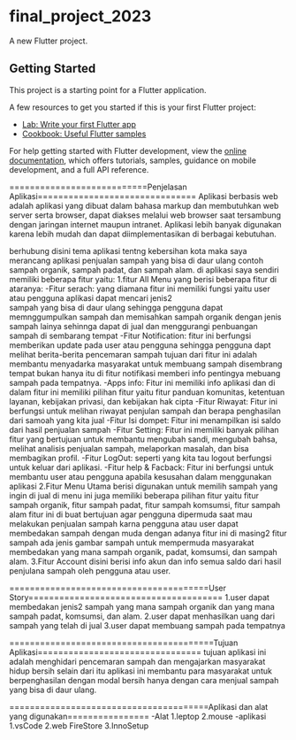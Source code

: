 # final_project_2023

A new Flutter project.

## Getting Started

This project is a starting point for a Flutter application.

A few resources to get you started if this is your first Flutter project:

- [Lab: Write your first Flutter app](https://docs.flutter.dev/get-started/codelab)
- [Cookbook: Useful Flutter samples](https://docs.flutter.dev/cookbook)

For help getting started with Flutter development, view the
[online documentation](https://docs.flutter.dev/), which offers tutorials,
samples, guidance on mobile development, and a full API reference.

===========================Penjelasan Aplikasi===============================
Aplikasi berbasis web adalah aplikasi yang dibuat dalam bahasa markup dan membutuhkan web server serta browser, dapat diakses melalui web browser saat tersambung dengan jaringan internet maupun intranet. Aplikasi lebih banyak digunakan karena lebih mudah dan dapat diimplementasikan di berbagai kebutuhan.

berhubung disini tema aplikasi tentng kebersihan kota maka saya merancang aplikasi penjualan sampah yang bisa di daur ulang contoh sampah organik, sampah padat, dan sampah alam. di aplikasi saya sendiri memiliki beberapa fitur yaitu:
1.fitur All Menu yang berisi beberapa fitur di ataranya:
    -Fitur serach: yang diamana fitur ini memiliki fungsi yaitu user atau pengguna aplikasi dapat mencari jenis2    
     sampah yang bisa di daur ulang sehingga pengguna dapat memnggumpulkan sampah dan memisahkan sampah organik 
     dengan jenis sampah lainya sehinnga dapat di jual dan menggurangi penbuangan sampah di sembarang tempat
    -Fitur Notification: fitur ini berfungsi memberikan update pada user atau pengguna sehingga pengguna dapt   
     melihat berita-berita pencemaran sampah tujuan dari fitur ini adalah membantu menyadarka masyarakat untuk 
     membuang sampah disembrang tempat bukan hanya itu di fitur notifikasi memberi info pentingya mebuang sampah 
     pada tempatnya.
    -Apps info: Fitur ini memiliki info aplikasi dan di dalam fitur ini memiliki pilihan fitur yaitu fitur panduan 
     komunitas, ketentuan layanan, kebijakan privasi, dan kebijakan hak cipta
    -Fitur Riwayat: Fitur ini berfungsi untuk melihan riwayat penjulan sampah dan berapa penghasilan dari samoah 
     yang kita jual
    -Fitur Isi dompet: Fitur ini menampilkan isi saldo dari hasil penjualan sampah
    -Fitur Setting: Fitur ini memiliki banyak pilihan fitur yang bertujuan untuk membantu mengubah sandi, mengubah 
     bahsa, melihat analisis penjualan sampah, melaporkan masalah, dan bisa membagikan profil.
    -Fitur LogOut: seperti yang kita tau logout berfungsi untuk keluar dari aplikasi.
    -Fitur help & Facback: Fitur ini berfungsi untuk membantu user atau pengguna apabila kesusahan dalam menggunakan 
     aplikasi
2.Fitur Menu Utama berisi digunakan untuk memilih sampah yang ingin di jual di menu ini juga memiliki beberapa pilihan fitur yaitu fitur sampah organik, fitur sampah padat, fitur sampah komsumsi, fitur sampah alam fitur ini di buat bertujuan agar pengguna dipermuda saat mau melakukan penjualan sampah karna pengguna atau user dapat membedakan sampah dengan muda dengan adanya fitur ini di masing2 fitur sampah ada jenis gambar sampah untuk mempermuda masyarakat membedakan yang mana sampah organik, padat, komsumsi, dan sampah alam.
3.Fitur Account disini berisi info akun dan info semua saldo dari hasil penjulana sampah oleh pengguna atau user.

=======================================User Story======================================
1.user dapat membedakan jenis2 sampah yang mana sampah organik dan yang mana sampah padat, komsumsi, dan alam.
2.user dapat menhasilkan uang dari sampah yang telah di jual 
3.user dapat membuang sampah pada tempatnya

========================================Tujuan Aplikasi================================
tujuan aplikasi ini adalah menghidari pencemaran sampah dan mengajarkan masyarakat hidup bersih selain dari itu aplikasi ini membantu para masyarakat untuk berpenghasilan dengan modal bersih hanya dengan cara menjual sampah yang bisa di daur ulang.

=======================================Aplikasi dan alat yang digunakan================
-Alat
1.leptop
2.mouse
-aplikasi
1.vsCode
2.web FireStore
3.InnoSetup
    